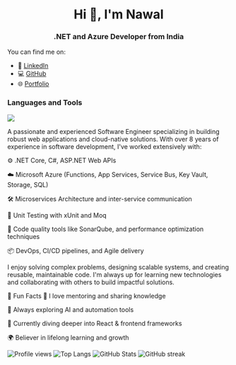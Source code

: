 <h1 align="center">Hi 👋, I'm Nawal</h1>
<h3 align="center">.NET and Azure Developer from India</h3>

You can find me on:

- 💼 [LinkedIn](https://linkedin.com/in/thenawalsharma)
- 💻 [GitHub](https://github.com/thenawalsharma)
- 🌐 [Portfolio](https://thenawalsharma.github.io)

### Languages and Tools

<p align="left">
  <img src="https://skillicons.dev/icons?i=visualstudio,dotnet,cs,azure,js,ts,html,css,react,redux,bootstrap,mysql,postgres,git,github,linux,vscode" />
</p>
A passionate and experienced Software Engineer specializing in building robust web applications and cloud-native solutions. With over 8 years of experience in software development, I've worked extensively with:

⚙️ .NET Core, C#, ASP.NET Web APIs

☁️ Microsoft Azure (Functions, App Services, Service Bus, Key Vault, Storage, SQL)

🛠️ Microservices Architecture and inter-service communication

🧪 Unit Testing with xUnit and Moq

🧹 Code quality tools like SonarQube, and performance optimization techniques

📦 DevOps, CI/CD pipelines, and Agile delivery

I enjoy solving complex problems, designing scalable systems, and creating reusable, maintainable code. I'm always up for learning new technologies and collaborating with others to build impactful solutions.

🚀 Fun Facts
💬 I love mentoring and sharing knowledge

🧠 Always exploring AI and automation tools

🎯 Currently diving deeper into React & frontend frameworks

🌍 Believer in lifelong learning and growth

![Profile views](https://komarev.com/ghpvc/?username=thenawalsharma&color=blue)
![Top Langs](https://github-readme-stats.vercel.app/api/top-langs/?username=thenawalsharma&layout=compact) 
![GitHub Stats](https://github-readme-stats.vercel.app/api?username=thenawalsharma&show_icons=true&theme=default) ![GitHub streak](https://streak-stats.demolab.com?user=thenawalsharma&theme=default)


